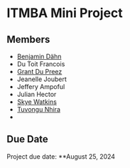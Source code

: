 # ITMBA Mini Project
## Members

- [Benjamin Dähn](https://github.com/BenjaminDahn)
- Du Toit Francois
- [Grant Du Preez](https://github.com/GrantODP)
- Jeanelle Joubert
- Jeffery Ampoful
- Julian Hector
- [Skye Watkins](https://github.com/SkyeWatkins750)
- [Tuvongu Nhira](https://github.com/LilStevieDev)
- 
## Due Date

Project due date: **August 25, 2024
